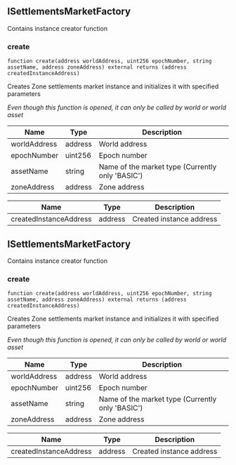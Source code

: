 ## ISettlementsMarketFactory


Contains instance creator function





### create

```solidity
function create(address worldAddress, uint256 epochNumber, string assetName, address zoneAddress) external returns (address createdInstanceAddress)
```

Creates Zone settlements market instance and initializes it with specified parameters

_Even though this function is opened, it can only be called by world or world asset_

| Name | Type | Description |
| ---- | ---- | ----------- |
| worldAddress | address | World address |
| epochNumber | uint256 | Epoch number |
| assetName | string | Name of the market type (Currently only 'BASIC') |
| zoneAddress | address | Zone address |

| Name | Type | Description |
| ---- | ---- | ----------- |
| createdInstanceAddress | address | Created instance address |


## ISettlementsMarketFactory


Contains instance creator function





### create

```solidity
function create(address worldAddress, uint256 epochNumber, string assetName, address zoneAddress) external returns (address createdInstanceAddress)
```

Creates Zone settlements market instance and initializes it with specified parameters

_Even though this function is opened, it can only be called by world or world asset_

| Name | Type | Description |
| ---- | ---- | ----------- |
| worldAddress | address | World address |
| epochNumber | uint256 | Epoch number |
| assetName | string | Name of the market type (Currently only 'BASIC') |
| zoneAddress | address | Zone address |

| Name | Type | Description |
| ---- | ---- | ----------- |
| createdInstanceAddress | address | Created instance address |


